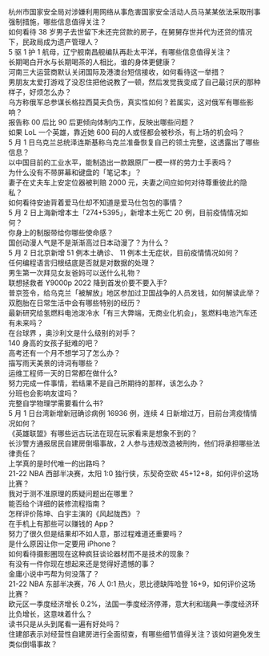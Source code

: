 杭州市国家安全局对涉嫌利用网络从事危害国家安全活动人员马某某依法采取刑事强制措施，哪些信息值得关注？  
如何看待 38 岁男子去世留下未还完贷款的房子，在舅舅存世并代为还贷的情况下，民政局成为遗产管理人？  
5 驱 1 护 1 航母，辽宁舰南昌舰编队再赴太平洋，有哪些信息值得关注？  
长期喝白开水与长期喝茶的人相比，谁的身体更健康？  
河南三大运营商默认关闭国际及港澳台短信接收，如何看待这一举措？  
男朋友太爱打游戏了没忍住把他说教了一顿，然后发觉我变成了自己最讨厌的那种样子，好烦怎么办？  
乌方称俄军总参谋长格拉西莫夫负伤，真实性如何？若属实，这对俄军有哪些影响？  
报告称 00 后比 90 后更倾向体制内工作，反映出哪些问题？  
如果 LoL 一个英雄，靠近她 600 码的人或怪都会被秒杀，有上场的机会吗？  
5 月 1 日乌克兰总统泽连斯基称乌克兰准备恢复自己的领土完整，这透露出了哪些信息？  
以中国目前的工业水平，能制造出一款跟原厂一模一样的劳力士手表吗？  
为什么没有不带屏幕和键盘的「笔记本」？  
妻子在丈夫车上安定位器被判赔 2000 元，夫妻之间应如何对待尊重彼此的隐私？  
如何看待安迪背着爱马仕却不知道是爱马仕包包的事情？  
5 月 2 日上海新增本土「274+5395」，新增本土死亡 20 例，目前疫情情况如何？  
你身上的制服带给你哪些使命感？  
国创动漫人气是不是渐渐高过日本动漫了？为什么？  
5 月 2 日北京新增 51 例本土确诊、 11 例本土无症状，目前疫情情况如何？  
任何编程语言归根结底是否就是对数据的处理？  
男生第一次拜见女友爸妈可以送什么礼物？  
联想拯救者 Y9000p 2022 降到首发价要不要入手?  
普京签令，给乌克兰「被解放」地区参加过卫国战争的人员发钱，如何解读此举？  
双胞胎在日常生活中会有哪些特别的经历？  
最新研究给氢燃料电池泼冷水「有三大弊端，无商业化机会」，氢燃料电池汽车还有未来吗？  
在台球界 ，奥沙利文是什么级别的对手？  
140 身高的女孩子挺难的吧？  
高考还有一个月不想学习了怎么办？  
描写雨天美景的诗词有哪些？  
运维工程师一天的日常都在做什么?  
努力完成一件事情，若结果不是自己所期待的那样，该怎么办？  
分班也会影响友谊吗？  
完整自学物理学需要看什么书?  
5 月 1 日台湾新增新冠确诊病例 16936 例，连续 4 日新增过万，目前台湾疫情情况如何？  
《英雄联盟》有哪些远古玩法在现在玩家看来是想象不到的？  
长沙警方通报居民自建房倒塌事故，2 人参与违规改造被刑拘，他们将承担哪些法律责任？  
上学真的是时代唯一的出路吗？  
21-22 NBA 西部半决赛，太阳 1:0 独行侠，东契奇空砍 45+12+8，如何评价这场比赛？  
我对于测不准原理的质疑问题出在哪里？  
能否给个详细的装修流程指南？  
怎样评价陈坤、白宇主演的《风起陇西》？  
在手机上有那些可以赚钱的 App？  
努力了很久但是结果却不如人意，那过程难道还重要吗？  
是什么原因让你一定要用 iPhone？  
如何看待摄影圈现在这种疯狂谈论器材而不是技术的现象？  
有没有一件你现在想起来还是觉得好遗憾的事？  
金庸小说中丐帮为何没落了？  
21-22 NBA 东部半决赛，76 人 0:1 热火，恩比德缺阵哈登 16+9，如何评价这场比赛？  
欧元区一季度经济增长 0.2%，法国一季度经济停滞，意大利和瑞典一季度经济环比负增长，这意味着什么？  
读书只是从头到尾看一遍有好处吗？  
住建部表示对经营性自建房进行全面彻查，有哪些细节值得关注？该如何避免发生类似倒塌事故？  
